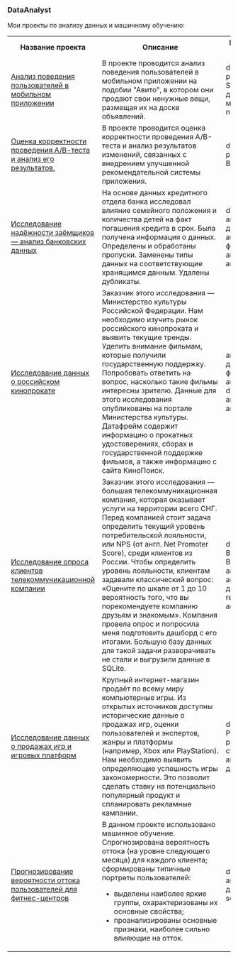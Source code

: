 ### DataAnalyst
Мои проекты по анализу данных и машинному обучению:

<table>

<tr><th>Название проекта</th><th>Описание</th><th>Ключевые слова</th></tr>

<tr>
  <td> 
    <a href="https://nbviewer.org/gist/asenachin/40a42464a9897c104f2c5697aa01ec71"> Анализ поведения пользователей в мобильном приложении </a> 
  </td>
  <td> В проекте проводится анализ поведения пользователей в мобильном приложении на подобии "Авито", в котором они продают свои ненужные вещи, размещая их на доске объявлений.
  </td>
  <td> data analyst, pandas, Synkay диаграммы, мобильные приложения. </td>
</tr>

<tr>
  <td> 
    <a href="https://nbviewer.org/gist/asenachin/458cf8eea82d45f5af267dc512b99fe0"> Оценка корректности проведения А/В-теста и анализ его результатов. </a> 
  </td>
  <td> В проекте проводится оценка корректности проведения A/B-теста и анализ результатов изменений, связанных с внедрением улучшенной рекомендательной системы приложения.
  </td>
  <td> data analyst, pandas, А/В-тесты. </td>
</tr>

<tr>
  <td> 
    <a href="https://nbviewer.org/gist/asenachin/4035c80f8250a349b281046aa1a72110"> Исследование надёжности заёмщиков — анализ банковских данных 
    </a> 
  </td>
  <td> На основе данных кредитного отдела банка исследовал влияние семейного положения и количества детей на факт погашения кредита в срок. Была получена информация о данных. Определены и обработаны пропуски. Заменены типы данных на соответствующие хранящимся данным. Удалены дубликаты.
  </td>
  <td> data analyst, аналитик данных, аналитик, финансовый аналитик, analyst 
  </td>
</tr>
  
<tr>
  <td> 
    <a href="https://nbviewer.org/gist/asenachin/ff9afb6f08032b672bd5e2ad9b65c6b6"> Исследование данных о российском кинопрокате 
    </a> 
  </td>
  <td> Заказчик этого исследования — Министерство культуры Российской Федерации. Нам необходимо изучить рынок российского кинопроката и выявить текущие тренды. Уделить внимание фильмам, которые получили государственную поддержку. Попробовать ответить на вопрос, насколько такие фильмы интересны зрителю. Данные для этого исследования опубликованы на портале Министерства культуры. Датафрейм содержит информацию о прокатных удостоверениях, сборах и государственной поддержке фильмов, а также информацию с сайта КиноПоиск.
  </td>
  <td> аналитик данных, финансовый аналитик, data analyst, аналитик, analyst 
  </td>
</tr>
  
<tr>
  <td> 
    <a href="https://nbviewer.org/gist/asenachin/9094acf8f5025155a35535cf93f30cce"> Исследование опроса клиентов телекоммуникационной компании 
    </a> 
  </td>
  <td> Заказчик этого исследования — большая телекоммуникационная компания, которая оказывает услуги на территории всего СНГ. Перед компанией стоит задача определить текущий уровень потребительской лояльности, или NPS (от англ. Net Promoter Score), среди клиентов из России.
Чтобы определить уровень лояльности, клиентам задавали классический вопрос: «Оцените по шкале от 1 до 10 вероятность того, что вы порекомендуете компанию друзьям и знакомым». Компания провела опрос и попросила меня подготовить дашборд с его итогами. Большую базу данных для такой задачи разворачивать не стали и выгрузили данные в SQLite.
  </td>
  <td> data analyst, BI analyst, BI-аналитик, аналитик данных, reporting analyst 
  </td>
</tr>

<tr>
  <td> 
    <a href="https://nbviewer.org/gist/asenachin/ed3350b66e238354afd0ec92a215f9d0"> Исследование данных о продажах игр и игровых платформ 
    </a> 
  </td>
  <td> Крупный интернет-магазин продаёт по всему миру компьютерные игры. Из открытых источников доступны исторические данные о продажах игр, оценки пользователей и экспертов, жанры и платформы (например, Xbox или PlayStation). Нам необходимо выявить определяющие успешность игры закономерности. Это позволит сделать ставку на потенциально популярный продукт и спланировать рекламные кампании.



  </td>
  <td> data analyst, Python, pandas, SQL, статистика, аналитик данных 
  </td>
</tr>

<tr>
  <td> 
    <a href="https://nbviewer.org/gist/asenachin/9ad33b2a4584ef4cfdd7cbb70623ad42"> Прогнозирование вероятности оттока пользователей для фитнес-центров 
    </a> 
  </td>
  <td> В данном проекте использовано машинное обучение. Спрогнозирована вероятность оттока (на уровне следующего месяца) для каждого клиента; сформированы типичные портреты пользователей: 
    <ul>
      <li> выделены наиболее яркие группы, охарактеризованы их основные свойства; </li> 
      <li> проанализированы основные признаки, наиболее сильно влияющие на отток. </li>
    </ul>
  </td>
  <td> data analyst, аналитик данных, data scientist 
  </td>
</tr>

</table> 
